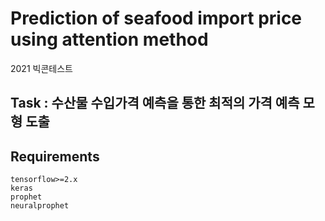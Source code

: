 # Prediction of seafood import price using attention method
2021 빅콘테스트


## Task : 수산물 수입가격 예측을 통한 최적의 가격 예측 모형 도출




## Requirements

```
tensorflow>=2.x
keras
prophet
neuralprophet 
```
